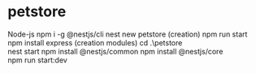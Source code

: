 # petstore
Node-js
npm i -g @nestjs/cli
nest new petstore (creation)
npm run start
npm install express  (creation modules)
cd .\petstore\
nest start 
 npm install @nestjs/common
npm install @nestjs/core  
npm run start:dev   
